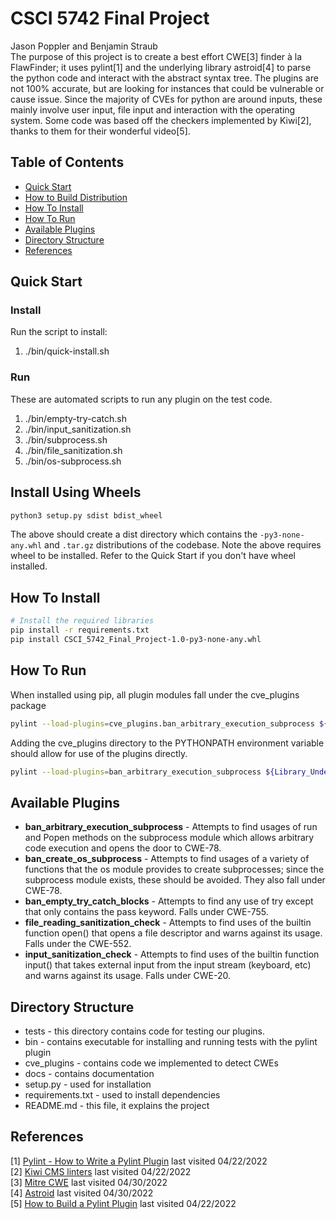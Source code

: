 # CSCI 5742 Final Project
Jason Poppler and Benjamin Straub  
The purpose of this project is to create a best effort CWE[3] finder à la FlawFinder; it uses pylint[1] and the underlying
library astroid[4] to parse the python code and interact with the abstract syntax tree. The plugins are not 100% accurate,
but are looking for instances that could be vulnerable or cause issue. Since the majority of CVEs for python are around
inputs, these mainly involve user input, file input and interaction with the operating system. Some code was based off
the checkers implemented by Kiwi[2], thanks to them for their wonderful video[5].

## Table of Contents
- [Quick Start](#Quick-Start)
- [How to Build Distribution](#How-to-Build-Distribution)
- [How To Install](#How-To-Install)
- [How To Run](#How-To-Run)
- [Available Plugins](#Available-Plugins)
- [Directory Structure](#Directory-Structure)
- [References](#References)

## Quick Start ##
### Install ###
Run the script to install:
  1. ./bin/quick-install.sh

### Run ###
These are automated scripts to run any plugin on the test code.
  1. ./bin/empty-try-catch.sh
  1. ./bin/input_sanitization.sh
  1. ./bin/subprocess.sh
  1. ./bin/file_sanitization.sh
  1. ./bin/os-subprocess.sh

## Install Using Wheels ##
```bash
python3 setup.py sdist bdist_wheel
```
The above should create a dist directory which contains the `-py3-none-any.whl` and `.tar.gz` distributions of the
codebase. Note the above requires wheel to be installed.  Refer to the Quick Start if you don't have wheel installed.

## How To Install
```bash
# Install the required libraries 
pip install -r requirements.txt
pip install CSCI_5742_Final_Project-1.0-py3-none-any.whl
```

## How To Run
When installed using pip, all plugin modules fall under the cve_plugins package
```bash
pylint --load-plugins=cve_plugins.ban_arbitrary_execution_subprocess ${Library_Under_Test}
```

Adding the cve_plugins directory to the PYTHONPATH environment variable should allow for use of the plugins
directly.
```bash
pylint --load-plugins=ban_arbitrary_execution_subprocess ${Library_Under_Test}
```

## Available Plugins
* **ban_arbitrary_execution_subprocess** - Attempts to find usages of run and Popen methods on the subprocess module which 
allows arbitrary code execution and opens the door to CWE-78.
* **ban_create_os_subprocess** - Attempts to find usages of a variety of functions that the os module provides to create
subprocesses; since the subprocess module exists, these should be avoided. They also fall under CWE-78.
* **ban_empty_try_catch_blocks** - Attempts to find any use of try except that only contains the pass keyword. Falls under
CWE-755.
* **file_reading_sanitization_check** - Attempts to find uses of the builtin function open() that opens a file descriptor
and warns against its usage. Falls under the CWE-552.
* **input_sanitization_check** - Attempts to find uses of the builtin function input() that takes external input from the
input stream (keyboard, etc) and warns against its usage. Falls under CWE-20.

## Directory Structure
* tests - this directory contains code for testing our plugins.
* bin - contains executable for installing and running tests with the pylint plugin
* cve_plugins - contains code we implemented to detect CWEs
* docs - contains documentation
* setup.py - used for installation
* requirements.txt - used to install dependencies
* README.md - this file, it explains the project


## References
[1] [Pylint - How to Write a Pylint Plugin](https://pylint.pycqa.org/en/latest/how_tos/plugins.html) last visited 04/22/2022  
[2] [Kiwi CMS linters](https://github.com/kiwitcms/Kiwi/tree/master/kiwi_lint) last visited 04/22/2022  
[3] [Mitre CWE](https://cwe.mitre.org) last visited 04/30/2022    
[4] [Astroid](https://pylint.pycqa.org/projects/astroid/en/latest/) last visited 04/30/2022    
[5] [How to Build a Pylint Plugin](https://www.youtube.com/watch?v=mT0SeMD9rpY) last visited 04/22/2022  
